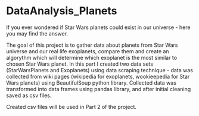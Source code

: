 # DataAnalysis_Planets

If you ever wondered if Star Wars planets could exist in our universe - here you may find the answer.

The goal of this project is to gather data about planets from Star Wars universe and our real life exoplanets, compare them and create an algorythm which will determine which exoplanet is the most similar to chosen Star Wars planet.
In this part I created two data sets (StarWarsPlanets and Exoplanets) using data scraping technique - data was collected from wiki pages (wikipedia for exoplanets, wookieepedia for Star Wars planets) using BeautifulSoup python library.
Collected data was transformed into data frames using pandas library, and after initial cleaning saved as csv files.

Created csv files will be used in Part 2 of the project.
